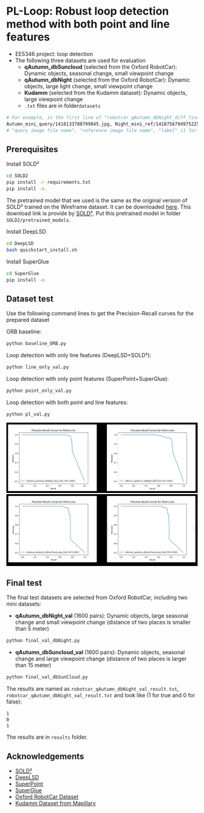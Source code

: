 # PL-Loop: Robust loop detection method with both point and line features

- EE5346 project: loop detection
- The following three datasets are used for evaluation
    - **qAutumn_dbSuncloud** (selected from the Oxford RobotCar): Dynamic objects, seasonal change, small viewpoint change
    - **qAutumn_dbNight** (selected from the Oxford RobotCar): Dynamic objects, large light change, small viewpoint change
    - **Kudamm** (selected from the Kudamm dataset): Dynamic objects, large viewpoint change
    - `.txt` files are in folder`datasets`
```bash
# For example, in the first line of "robotcar_qAutumn_dbNight_diff_final.txt"
Autumn_mini_query/1418133788799845.jpg, Night_mini_ref/1418756794975225.jpg, 1
# "query image file name", "reference image file name", "label" (1 for true loop verification, 0 for false one)
```


## Prerequisites
Install SOLD²
```bash
cd SOLD2
pip install -r requirements.txt
pip install -e.
```

The pretrained model that we used is the same as the original version of SOLD² trained on the Wireframe dataset. It can be downloaded [here](https://www.polybox.ethz.ch/index.php/s/blOrW89gqSLoHOk). This download link is provide by [SOLD²](https://github.com/cvg/SOLD2). Put this pretrained model in folder `SOLD2/pretrained_models`.

Install DeepLSD
```bash
cd DeepLSD
bash quickstart_install.sh
```

Install SuperGlue
```bash
cd SuperGlue
pip install -e.
```

## Dataset test
Use the following command lines to get the Precision-Recall curves for the prepared dataset

ORB baseline:
```bash
python baseline_ORB.py
```

Loop detection with only line features (DeepLSD+SOLD²):
```bash
python line_only_val.py
```

Loop detection with only point features (SuperPoint+SuperGlue):
```bash
python point_only_val.py
```

Loop detection with both point and line features:
```bash
python pl_val.py
```

![](results/res1.png)
![](results/res2.png)

## Final test
The final test datasets are selected from Oxford RobotCar, including two mini datasets:

- **qAutumn_dbNight_val** (1600 pairs): Dynamic objects, large seasonal change and small viewpoint change (distance of two places is smaller than 5 meter)
```bash
python final_val_dbNight.py
```

- **qAutumn_dbSuncloud_val** (1600 pairs): Dynamic objects, seasonal change and large viewpoint change (distance of two places is larger than 15 meter)
```bash
python final_val_dbSunCloud.py
```

The results are named as `robotcar_qAutumn_dbNight_val_result.txt`, `robotcar_qAutumn_dbNight_val_result.txt` and look like (1 for true and 0 for false):
```
1
0
1
```

The results are in `results` folder.

## Acknowledgements
- [SOLD²](https://github.com/cvg/SOLD²)
- [DeepLSD](https://github.com/cvg/DeepLSD)
- [SuperPoint](https://github.com/rpautrat/SuperPoint)
- [SuperGlue](https://github.com/magicleap/SuperGluePretrainedNetwork)
- [Oxford RobotCar Dataset](https://robotcar-dataset.robots.ox.ac.uk/)
- [Kudamm Dataset from Mapillary](https://www.mapillary.com/dataset/places)

